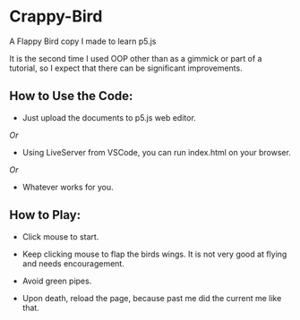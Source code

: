 # Crappy-Bird
A Flappy Bird copy I made to learn p5.js

It is the second time I used OOP other than as a gimmick or part of a tutorial, so I expect that there can be significant improvements. 

## How to Use the Code:
- Just upload the documents to p5.js web editor.

*Or*

- Using LiveServer from VSCode, you can run index.html on your browser.

*Or*

- Whatever works for you.

## How to Play:
- Click mouse to start.

- Keep clicking mouse to flap the birds wings. It is not very good at flying and needs encouragement.

- Avoid green pipes.

- Upon death, reload the page, because past me did the current me like that.
